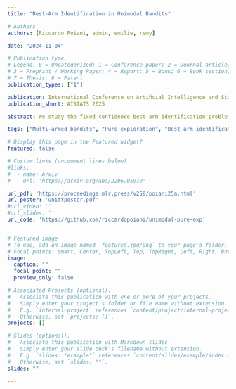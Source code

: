 ```yaml
---
title: "Best-Arm Identification in Unimodal Bandits"

# Authors
authors: [Riccardo Poiani, admin, emilie, remy]

date: "2024-11-04"

# Publication type.
# Legend: 0 = Uncategorized; 1 = Conference paper; 2 = Journal article;
# 3 = Preprint / Working Paper; 4 = Report; 5 = Book; 6 = Book section;
# 7 = Thesis; 8 = Patent
publication_types: ["1"]

publication: International Conference on Artiﬁcial Intelligence and Statistics
publication_short: AISTATS 2025

abstract: We study the fixed-confidence best-arm identification problem in unimodal bandits, in which the means of the arms increase with the index of the arm up to their maximum, then decrease. We derive two lower bounds on the stopping time of any algorithm. The instance-dependent lower bound suggests that due to the unimodal structure, only three arms contribute to the leading confidence-dependent cost. However, a worst-case lower bound shows that a linear dependence on the number of arms is unavoidable in the confidence-independent cost. We propose modifications of Track-and-Stop and a Top Two algorithm that leverage the unimodal structure. Both versions of Track-and-Stop are asymptotically optimal for one-parameter exponential families. The Top Two algorithm is asymptotically near-optimal for Gaussian distributions and we prove a non-asymptotic guarantee matching the worse-case lower bound. The algorithms can be implemented efficiently and we demonstrate their competitive empirical performance.

tags: ["Multi-armed bandits", "Pure exploration", "Best arm identification", "Unimodal"]

# Display this page in the Featured widget?
featured: false

# Custom links (uncomment lines below)
#links:
#  - name: Arxiv
#    url: 'https://arxiv.org/abs/2206.05979'

url_pdf: 'https://proceedings.mlr.press/v258/poiani25a.html'
url_poster: 'unittposter.pdf'
#url_video: ''
#url_slides: ''
url_code: 'https://github.com/riccardopoiani/unimodal-pure-exp'


# Featured image
# To use, add an image named `featured.jpg/png` to your page's folder. 
# Focal points: Smart, Center, TopLeft, Top, TopRight, Left, Right, BottomLeft, Bottom, BottomRight.
image:
  caption: ""
  focal_point: ""
  preview_only: false

# Associated Projects (optional).
#   Associate this publication with one or more of your projects.
#   Simply enter your project's folder or file name without extension.
#   E.g. `internal-project` references `content/project/internal-project/index.md`.
#   Otherwise, set `projects: []`.
projects: []

# Slides (optional).
#   Associate this publication with Markdown slides.
#   Simply enter your slide deck's filename without extension.
#   E.g. `slides: "example"` references `content/slides/example/index.md`.
#   Otherwise, set `slides: ""`.
slides: ""

---
```

